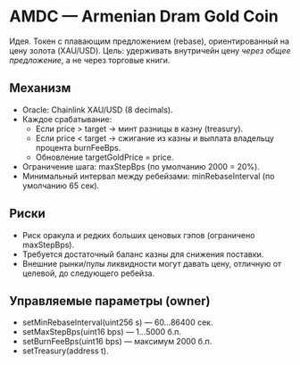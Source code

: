 # AMDC — Armenian Dram Gold Coin

Идея. Токен с плавающим предложением (rebase), ориентированный на цену золота (XAU/USD). 
Цель: удерживать внутричейн цену *через общее предложение*, а не через торговые книги.

## Механизм
- Oracle: Chainlink XAU/USD (8 decimals).
- Каждое срабатывание:
  - Если price > target → минт разницы в казну (treasury).
  - Если price < target → сжигание из казны и выплата владельцу процента burnFeeBps.
  - Обновление targetGoldPrice = price.
- Ограничение шага: maxStepBps (по умолчанию 2000 = 20%).
- Минимальный интервал между ребейзами: minRebaseInterval (по умолчанию 65 сек).

## Риски
- Риск оракула и редких больших ценовых гэпов (ограничено maxStepBps).
- Требуется достаточный баланс казны для снижения поставки.
- Внешние рынки/пулы ликвидности могут давать цену, отличную от целевой, до следующего ребейза.

## Управляемые параметры (owner)
- setMinRebaseInterval(uint256 s) — 60…86400 сек.
- setMaxStepBps(uint16 bps) — 1…5000 б.п.
- setBurnFeeBps(uint16 bps) — максимум 2000 б.п.
- setTreasury(address t).
